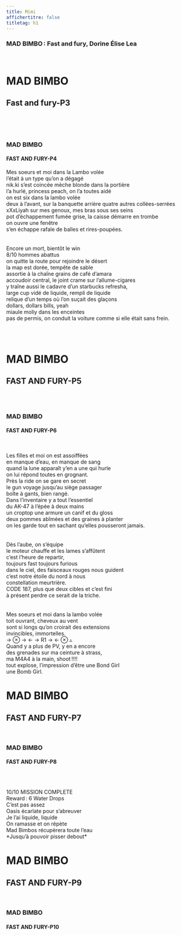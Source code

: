 ```yaml
---
title: Mimi
affichertitre: false
titletag: h1
---
```


<h3>MAD BIMBO : Fast and fury, Dorine &Eacute;lise Lea</h3>
<div class="break-after">&nbsp;</div>
<h1>MAD BIMBO</h1>
<h2>Fast and fury-P3</h2>
<img class="img1" src="couve.jpg" alt="">
<div class="break-after">&nbsp;</div>
<!-- <footer>– Jesse James Garrett</footer> -->
<p>&nbsp;</p>
<!-- <div class="doublepage" data-background="bleu.png" ></div>  -->
<h3>MAD BIMBO</h3>
<h4>FAST AND FURY-P4</h4>
<p class="couleur-1">Mes soeurs et moi dans la Lambo vol&eacute;e<br>l&rsquo;&eacute;tait &agrave; un type qu&rsquo;on a d&eacute;gag&eacute;<br>nik.ki s&rsquo;est coinc&eacute;e m&egrave;che blonde dans la porti&egrave;re<br>l&rsquo;a hurl&eacute;, princess peach, on l&rsquo;a toutes aid&eacute;<br>on est six dans la lambo vol&eacute;e<br>deux &agrave; l&rsquo;avant, sur la banquette arri&egrave;re quatre autres coll&eacute;es-serr&eacute;es<br>xXxLiyah sur mes genoux, mes bras sous ses seins<br>pot d&rsquo;&eacute;chappement fum&eacute;e grise, la caisse d&eacute;marre en trombe<br>on ouvre une fen&ecirc;tre<br>s&rsquo;en &eacute;chappe rafale de balles et rires-poup&eacute;es.<br><br><br>Encore un mort, bient&ocirc;t le win<br>8/10 hommes abattus<br>on quitte la route pour rejoindre le d&eacute;sert<br>la map est dor&eacute;e, temp&ecirc;te de sable<br>assortie &agrave; la cha&icirc;ne grains de caf&eacute; d&rsquo;amara<br>accoudoir central, le joint crame sur l&rsquo;allume-cigares<br>y tra&icirc;ne aussi le cadavre d&rsquo;un starbucks refresha,<br>large cup vid&eacute; de liquide, rempli de liquide<br>relique d&rsquo;un temps o&ugrave; l&rsquo;on su&ccedil;ait des gla&ccedil;ons<br>dollars, dollars bills, yeah<br>miaule moliy dans les enceintes<br>pas de permis, on conduit la voiture comme si elle &eacute;tait sans frein.</p>
<div class="break-after">&nbsp;</div>
<p><img class="img1" src="mb2.png" alt=""></p>
<h1>MAD BIMBO</h1>
<h2>FAST AND FURY-P5</h2>
<div class="break-after">&nbsp;</div>
<p><img class="img1" src="mb5.png" alt=""></p>
<h3>MAD BIMBO</h3>
<h4>FAST AND FURY-P6</h4>
<div class="break-after">&nbsp;</div>
<p class="couleur-2">Les filles et moi on est assoiff&eacute;es<br>en manque d&rsquo;eau, en manque de sang<br>quand la lune appara&icirc;t y&rsquo;en a une qui hurle<br>on lui r&eacute;pond toutes en grognant.<br>Pr&egrave;s la ride on se gare en secret<br>le gun voyage jusqu&rsquo;au si&egrave;ge passager<br>bo&icirc;te &agrave; gants, bien rang&eacute;.<br>Dans l&rsquo;inventaire y a tout l&rsquo;essentiel<br>du AK-47 &agrave; l&rsquo;&eacute;p&eacute;e &agrave; deux mains<br>un croptop une armure un canif et du gloss<br>deux pommes ab&icirc;m&eacute;es et des graines &agrave; planter<br>on les garde tout en sachant qu&rsquo;elles pousseront jamais.<br><br><br>D&egrave;s l&rsquo;aube, on s&rsquo;&eacute;quipe<br>le moteur chauffe et les lames s&rsquo;aff&ucirc;tent<br>c&rsquo;est l&rsquo;heure de repartir,<br>toujours fast toujours furious<br>dans le ciel, des faisceaux rouges nous guident<br>c&rsquo;est notre &eacute;toile du nord &agrave; nous<br>constellation meurtri&egrave;re.<br>CODE 187, plus que deux cibles et c&rsquo;est fini<br>&agrave; pr&eacute;sent perdre ce serait de la triche.<br><br><br>Mes soeurs et moi dans la lambo vol&eacute;e<br>toit ouvrant, cheveux au vent<br>sont si longs qu&rsquo;on croirait des extensions<br>invincibles, immortelles.<br>&rarr; &otimes; &rarr; &larr; &rarr; R1 &rarr; &larr; &otimes; ▵<br>Quand y a plus de PV, y en a encore<br>des grenades sur ma ceinture &agrave; strass,<br>ma M4A4 &agrave; la main, shoot !!!!<br>tout explose, l&rsquo;impression d&rsquo;&ecirc;tre une Bond Girl<br>une Bomb Girl.</p>
<h1>MAD BIMBO</h1>
<h2>FAST AND FURY-P7</h2>
<div class="break-after">&nbsp;</div>
<h3>MAD BIMBO</h3>
<h4>FAST AND FURY-P8</h4>
<p><img class="img1" src="mb1.png" alt=""></p>
<div class="break-after">&nbsp;</div>
<p class="couleur-3">10/10 MISSION COMPLETE <br>Reward : 6 Water Drops<br>C&rsquo;est pas assez<br>Oasis &eacute;carlate pour s&rsquo;abreuver<br>Je l&rsquo;ai liquide, liquide<br>On ramasse et on r&eacute;p&egrave;te<br>Mad Bimbos r&eacute;cup&egrave;rera toute l&rsquo;eau<br>*Jusqu&rsquo;&agrave; pouvoir pisser debout*</p>
<h1>MAD BIMBO</h1>
<h2>FAST AND FURY-P9</h2>
<div class="break-after">&nbsp;</div>
<h3>MAD BIMBO</h3>
<h4>FAST AND FURY-P10</h4>
<p><img class="cube" src="dos.jpg" alt=""></p>
<div class="break-after">&nbsp;</div>
<div class="break-after">&nbsp;</div>